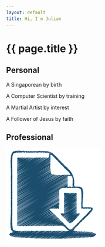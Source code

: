 ```yaml
---
layout: default
title: Hi, I'm Julian
---
```

# {{ page.title }}

## Personal
A Singaporean by birth

A Computer Scientist by training

A Martial Artist by interest

A Follower of Jesus by faith

## Professional

<html>
    <a class="link" href="files/resume.pdf">
        <img class="icon-link" src="/files/images/resume.png" alt="Resume">
    </a>
</html>